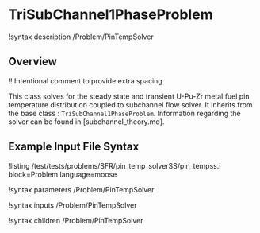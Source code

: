 # TriSubChannel1PhaseProblem

!syntax description /Problem/PinTempSolver

## Overview

!! Intentional comment to provide extra spacing

This class solves for the steady state and transient U-Pu-Zr metal fuel pin temperature distribution coupled to subchannel flow solver.
It inherits from the base class : `TriSubChannel1PhaseProblem`. Information regarding the solver can be found in [subchannel_theory.md].


## Example Input File Syntax

!listing /test/tests/problems/SFR/pin_temp_solverSS/pin_tempss.i block=Problem language=moose

!syntax parameters /Problem/PinTempSolver

!syntax inputs /Problem/PinTempSolver

!syntax children /Problem/PinTempSolver
